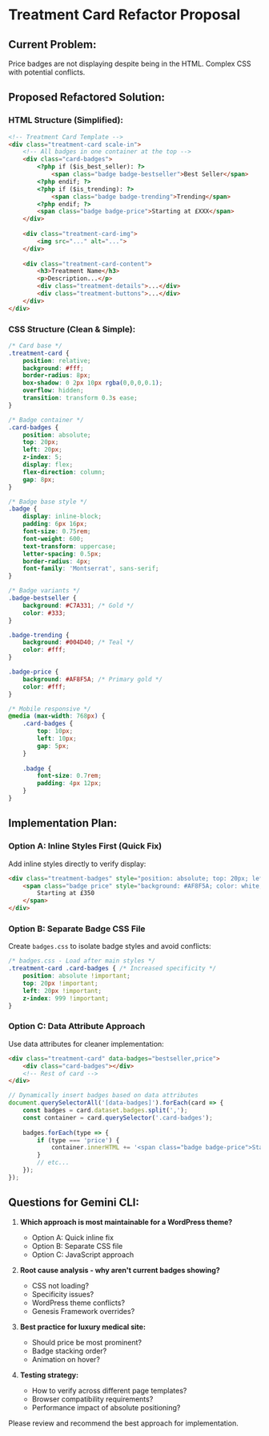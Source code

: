 # Treatment Card Refactor Proposal

## Current Problem:
Price badges are not displaying despite being in the HTML. Complex CSS with potential conflicts.

## Proposed Refactored Solution:

### HTML Structure (Simplified):
```html
<!-- Treatment Card Template -->
<div class="treatment-card scale-in">
    <!-- All badges in one container at the top -->
    <div class="card-badges">
        <?php if ($is_best_seller): ?>
            <span class="badge badge-bestseller">Best Seller</span>
        <?php endif; ?>
        <?php if ($is_trending): ?>
            <span class="badge badge-trending">Trending</span>
        <?php endif; ?>
        <span class="badge badge-price">Starting at £XXX</span>
    </div>
    
    <div class="treatment-card-img">
        <img src="..." alt="...">
    </div>
    
    <div class="treatment-card-content">
        <h3>Treatment Name</h3>
        <p>Description...</p>
        <div class="treatment-details">...</div>
        <div class="treatment-buttons">...</div>
    </div>
</div>
```

### CSS Structure (Clean & Simple):
```css
/* Card base */
.treatment-card {
    position: relative;
    background: #fff;
    border-radius: 8px;
    box-shadow: 0 2px 10px rgba(0,0,0,0.1);
    overflow: hidden;
    transition: transform 0.3s ease;
}

/* Badge container */
.card-badges {
    position: absolute;
    top: 20px;
    left: 20px;
    z-index: 5;
    display: flex;
    flex-direction: column;
    gap: 8px;
}

/* Badge base style */
.badge {
    display: inline-block;
    padding: 6px 16px;
    font-size: 0.75rem;
    font-weight: 600;
    text-transform: uppercase;
    letter-spacing: 0.5px;
    border-radius: 4px;
    font-family: 'Montserrat', sans-serif;
}

/* Badge variants */
.badge-bestseller {
    background: #C7A331; /* Gold */
    color: #333;
}

.badge-trending {
    background: #004D40; /* Teal */
    color: #fff;
}

.badge-price {
    background: #AF8F5A; /* Primary gold */
    color: #fff;
}

/* Mobile responsive */
@media (max-width: 768px) {
    .card-badges {
        top: 10px;
        left: 10px;
        gap: 5px;
    }
    
    .badge {
        font-size: 0.7rem;
        padding: 4px 12px;
    }
}
```

## Implementation Plan:

### Option A: Inline Styles First (Quick Fix)
Add inline styles directly to verify display:
```html
<div class="treatment-badges" style="position: absolute; top: 20px; left: 20px; z-index: 10;">
    <span class="badge price" style="background: #AF8F5A; color: white; padding: 6px 16px; display: inline-block; border-radius: 4px; font-size: 0.8rem; font-weight: 600;">
        Starting at £350
    </span>
</div>
```

### Option B: Separate Badge CSS File
Create `badges.css` to isolate badge styles and avoid conflicts:
```css
/* badges.css - Load after main styles */
.treatment-card .card-badges { /* Increased specificity */
    position: absolute !important;
    top: 20px !important;
    left: 20px !important;
    z-index: 999 !important;
}
```

### Option C: Data Attribute Approach
Use data attributes for cleaner implementation:
```html
<div class="treatment-card" data-badges="bestseller,price">
    <div class="card-badges"></div>
    <!-- Rest of card -->
</div>
```

```javascript
// Dynamically insert badges based on data attributes
document.querySelectorAll('[data-badges]').forEach(card => {
    const badges = card.dataset.badges.split(',');
    const container = card.querySelector('.card-badges');
    
    badges.forEach(type => {
        if (type === 'price') {
            container.innerHTML += '<span class="badge badge-price">Starting at £XXX</span>';
        }
        // etc...
    });
});
```

## Questions for Gemini CLI:

1. **Which approach is most maintainable for a WordPress theme?**
   - Option A: Quick inline fix
   - Option B: Separate CSS file
   - Option C: JavaScript approach

2. **Root cause analysis - why aren't current badges showing?**
   - CSS not loading?
   - Specificity issues?
   - WordPress theme conflicts?
   - Genesis Framework overrides?

3. **Best practice for luxury medical site:**
   - Should price be most prominent?
   - Badge stacking order?
   - Animation on hover?

4. **Testing strategy:**
   - How to verify across different page templates?
   - Browser compatibility requirements?
   - Performance impact of absolute positioning?

Please review and recommend the best approach for implementation.